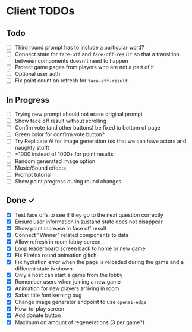 # Client TODOs

## Todo

- [ ] Third round prompt has to include a particular word?
- [ ] Connect state for `face-off` and `face-off-result` so that a transition between components doesn't need to happen
- [ ] Protect game pages from players who are not a part of it
- [ ] Optional user auth
- [ ] Fix point count on refresh for `face-off-result`

## In Progress

- [ ] Trying new prompt should not erase original prompt
- [ ] Show face off result without scrolling
- [ ] Confim vote (and other buttons) be fixed to bottom of page
- [ ] Green color for confirm vote button?
- [ ] Try Replicate AI for image generation (so that we can have actors and naughty stuff)
- [ ] +1000 instead of 1000+ for point results
- [ ] Random generated image option
- [ ] Music/Sound effects
- [ ] Prompt tutorial
- [ ] Show point progress during round changes

## Done ✓

- [x] Test face offs to see if they go to the next question correctly
- [x] Ensure user information in zustand state does not disappear
- [x] Show point increase in face off result
- [x] Connect "Winner" related components to data
- [x] Allow refresh in room lobby screen
- [x] Loop leaderboard screen back to home or new game
- [x] Fix Firefox round animation glitch
- [x] Fix hydration error when the page is reloaded during the game and a different state is shown
- [x] Only a host can start a game from the lobby
- [x] Remember users when joining a new game
- [x] Animation for new players arriving in room
- [x] Safari title font kerning bug
- [x] Change image generator endpoint to use `openai-edge`
- [x] How-to-play screen
- [x] Add donate button
- [x] Maximum on amount of regenerations (3 per game?)
